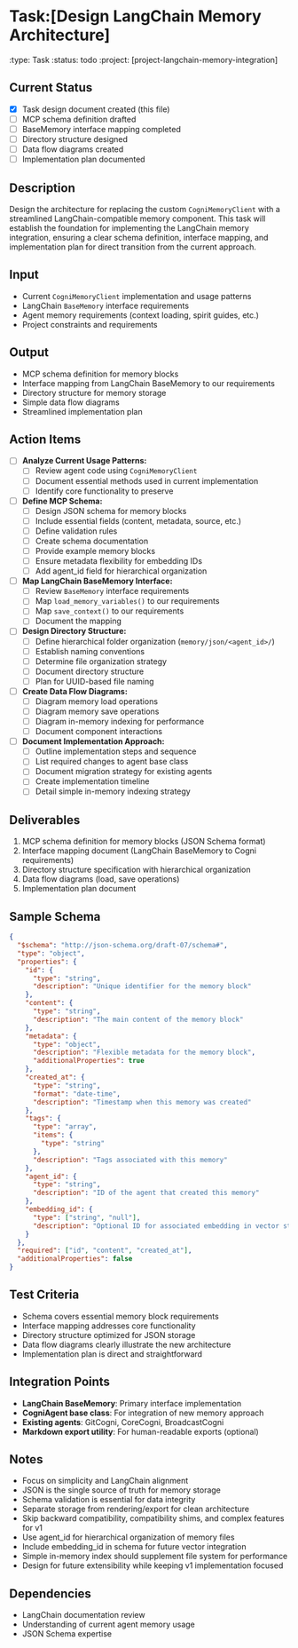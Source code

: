 # Task:[Design LangChain Memory Architecture]
:type: Task
:status: todo
:project: [project-langchain-memory-integration]

## Current Status
- [x] Task design document created (this file)
- [ ] MCP schema definition drafted
- [ ] BaseMemory interface mapping completed
- [ ] Directory structure designed
- [ ] Data flow diagrams created
- [ ] Implementation plan documented

## Description
Design the architecture for replacing the custom `CogniMemoryClient` with a streamlined LangChain-compatible memory component. This task will establish the foundation for implementing the LangChain memory integration, ensuring a clear schema definition, interface mapping, and implementation plan for direct transition from the current approach.

## Input
- Current `CogniMemoryClient` implementation and usage patterns
- LangChain `BaseMemory` interface requirements
- Agent memory requirements (context loading, spirit guides, etc.)
- Project constraints and requirements

## Output
- MCP schema definition for memory blocks
- Interface mapping from LangChain BaseMemory to our requirements
- Directory structure for memory storage
- Simple data flow diagrams
- Streamlined implementation plan

## Action Items
- [ ] **Analyze Current Usage Patterns:**
  - [ ] Review agent code using `CogniMemoryClient`
  - [ ] Document essential methods used in current implementation
  - [ ] Identify core functionality to preserve
  
- [ ] **Define MCP Schema:**
  - [ ] Design JSON schema for memory blocks
  - [ ] Include essential fields (content, metadata, source, etc.)
  - [ ] Define validation rules
  - [ ] Create schema documentation
  - [ ] Provide example memory blocks
  - [ ] Ensure metadata flexibility for embedding IDs
  - [ ] Add agent_id field for hierarchical organization
  
- [ ] **Map LangChain BaseMemory Interface:**
  - [ ] Review `BaseMemory` interface requirements
  - [ ] Map `load_memory_variables()` to our requirements
  - [ ] Map `save_context()` to our requirements
  - [ ] Document the mapping
  
- [ ] **Design Directory Structure:**
  - [ ] Define hierarchical folder organization (`memory/json/<agent_id>/`)
  - [ ] Establish naming conventions
  - [ ] Determine file organization strategy
  - [ ] Document directory structure
  - [ ] Plan for UUID-based file naming
  
- [ ] **Create Data Flow Diagrams:**
  - [ ] Diagram memory load operations
  - [ ] Diagram memory save operations
  - [ ] Diagram in-memory indexing for performance
  - [ ] Document component interactions
  
- [ ] **Document Implementation Approach:**
  - [ ] Outline implementation steps and sequence
  - [ ] List required changes to agent base class
  - [ ] Document migration strategy for existing agents
  - [ ] Create implementation timeline
  - [ ] Detail simple in-memory indexing strategy

## Deliverables
1. MCP schema definition for memory blocks (JSON Schema format)
2. Interface mapping document (LangChain BaseMemory to Cogni requirements)
3. Directory structure specification with hierarchical organization
4. Data flow diagrams (load, save operations)
5. Implementation plan document

## Sample Schema
```json
{
  "$schema": "http://json-schema.org/draft-07/schema#",
  "type": "object",
  "properties": {
    "id": {
      "type": "string",
      "description": "Unique identifier for the memory block"
    },
    "content": {
      "type": "string",
      "description": "The main content of the memory block"
    },
    "metadata": {
      "type": "object",
      "description": "Flexible metadata for the memory block",
      "additionalProperties": true
    },
    "created_at": {
      "type": "string",
      "format": "date-time",
      "description": "Timestamp when this memory was created"
    },
    "tags": {
      "type": "array",
      "items": {
        "type": "string"
      },
      "description": "Tags associated with this memory"
    },
    "agent_id": {
      "type": "string",
      "description": "ID of the agent that created this memory"
    },
    "embedding_id": {
      "type": ["string", "null"],
      "description": "Optional ID for associated embedding in vector store"
    }
  },
  "required": ["id", "content", "created_at"],
  "additionalProperties": false
}
```

## Test Criteria
- Schema covers essential memory block requirements
- Interface mapping addresses core functionality
- Directory structure optimized for JSON storage
- Data flow diagrams clearly illustrate the new architecture
- Implementation plan is direct and straightforward

## Integration Points
- **LangChain BaseMemory**: Primary interface implementation
- **CogniAgent base class**: For integration of new memory approach
- **Existing agents**: GitCogni, CoreCogni, BroadcastCogni
- **Markdown export utility**: For human-readable exports (optional)

## Notes
- Focus on simplicity and LangChain alignment
- JSON is the single source of truth for memory storage
- Schema validation is essential for data integrity
- Separate storage from rendering/export for clean architecture
- Skip backward compatibility, compatibility shims, and complex features for v1
- Use agent_id for hierarchical organization of memory files
- Include embedding_id in schema for future vector integration
- Simple in-memory index should supplement file system for performance
- Design for future extensibility while keeping v1 implementation focused

## Dependencies
- LangChain documentation review
- Understanding of current agent memory usage
- JSON Schema expertise 